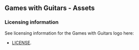 ## Games with Guitars - Assets

### Licensing information

See licensing information for the Games with Guitars logo here:

- [LICENSE](LICENSE.md).